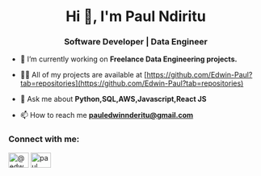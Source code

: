 <h1 align="center">Hi 👋, I'm Paul Ndiritu</h1>
<h3 align="center">Software Developer | Data Engineer</h3>

- 🔭 I’m currently working on **Freelance Data Engineering projects.**

- 👨‍💻 All of my projects are available at [https://github.com/Edwin-Paul?tab=repositories](https://github.com/Edwin-Paul?tab=repositories)

- 💬 Ask me about **Python,SQL,AWS,Javascript,React JS**

- 📫 How to reach me **pauledwinnderitu@gmail.com**

<h3 align="left">Connect with me:</h3>
<p align="left">
<a href="https://dev.to/@edwn" target="blank"><img align="center" src="https://raw.githubusercontent.com/rahuldkjain/github-profile-readme-generator/master/src/images/icons/Social/devto.svg" alt="@edwn" height="30" width="40" /></a>
<a href="https://linkedin.com/in/paul ndiritu" target="blank"><img align="center" src="https://raw.githubusercontent.com/rahuldkjain/github-profile-readme-generator/master/src/images/icons/Social/linked-in-alt.svg" alt="paul ndiritu" height="30" width="40" /></a>
</p>




